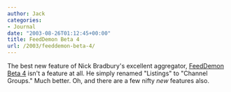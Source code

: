 ```yaml
---
author: Jack
categories:
- Journal
date: "2003-08-26T01:12:45+00:00"
title: FeedDemon Beta 4
url: /2003/feeddemon-beta-4/
---
```


The best new feature of Nick Bradbury's excellent aggregator, [FeedDemon Beta 4][1] isn't a feature at all. He simply renamed "Listings" to "Channel Groups." Much better. Oh, and there are a few nifty _new_ features also.

 [1]: http://www.bradsoft.com/feeddemon/beta/ "FeedDemon Beta"